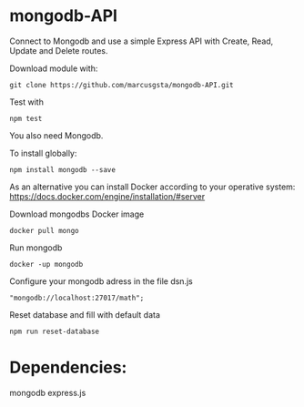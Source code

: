 # mongodb-API

Connect to Mongodb and use a simple Express API with Create, Read, Update and Delete routes.


Download module with:
```
git clone https://github.com/marcusgsta/mongodb-API.git
```

Test with
```
npm test
```

You also need Mongodb.

To install globally:
```
npm install mongodb --save
```

As an alternative you can install Docker according to your operative system:
https://docs.docker.com/engine/installation/#server

Download mongodbs Docker image
```
docker pull mongo
```

Run mongodb
```
docker -up mongodb
```

Configure your mongodb adress in the file dsn.js
```
"mongodb://localhost:27017/math";
```

Reset database and fill with default data
```
npm run reset-database
```

# Dependencies:
mongodb
express.js
